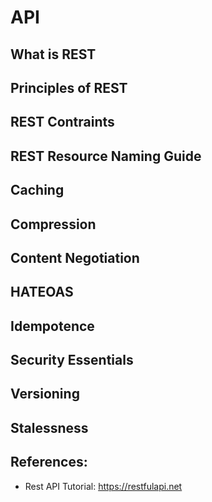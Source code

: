 # API
## What is REST

## Principles of REST

## REST Contraints

## REST Resource Naming Guide

## Caching

## Compression

## Content Negotiation

## HATEOAS

## Idempotence

## Security Essentials

## Versioning

## Stalessness

## References:
- Rest API Tutorial: https://restfulapi.net